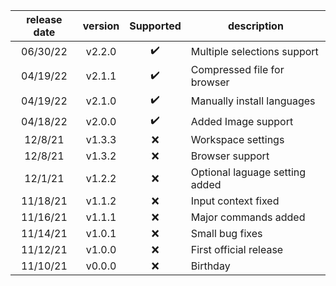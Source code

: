 |release date|version|Supported|description|
|:-:|:-:|:-:|-|
|06/30/22|v2.2.0|✔️|Multiple selections support|
|04/19/22|v2.1.1|✔️|Compressed file for browser|
|04/19/22|v2.1.0|✔️|Manually install languages|
|04/18/22|v2.0.0|✔️|Added Image support|
|12/8/21|v1.3.3|❌|Workspace settings|
|12/8/21|v1.3.2|❌|Browser support|
|12/1/21|v1.2.2|❌|Optional laguage setting added|
|11/18/21|v1.1.2|❌|Input context fixed|
|11/16/21|v1.1.1|❌|Major commands added|
|11/14/21|v1.0.1|❌|Small bug fixes|
|11/12/21|v1.0.0|❌|First official release|
|11/10/21|v0.0.0|❌|Birthday|

<!-- |DATE|VERSION|SUPPORT|DESCRIPTION| -->
<!-- ✔️❌ -->